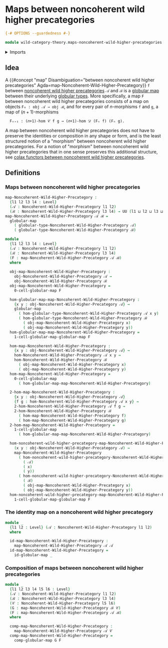 # Maps between noncoherent wild higher precategories

```agda
{-# OPTIONS --guardedness #-}

module wild-category-theory.maps-noncoherent-wild-higher-precategories where
```

<details><summary>Imports</summary>

```agda
open import foundation.dependent-pair-types
open import foundation.function-types
open import foundation.identity-types
open import foundation.universe-levels

open import structured-types.globular-maps
open import structured-types.globular-types

open import wild-category-theory.noncoherent-wild-higher-precategories
```

</details>

## Idea

A
{{#concept "map" Disambiguation="between noncoherent wild higher precategories" Agda=map-Noncoherent-Wild-Higher-Precategory}}
`f` between
[noncoherent wild higher precategories](wild-category-theory.noncoherent-wild-higher-precategories.md)
`𝒜` and `ℬ` is a [globular map](structured-types.globular-maps.md) between their underlying [globular types](structured-types.globular-types.md). More specifically, a map `F` between noncoherent wild higher precategories consists of a map on objects `F₀ : obj 𝒜 → obj ℬ`, and for every
pair of $n$-morphisms `f` and `g`, a map of $(n+1)$-morphisms

```text
  Fₙ₊₁ : (𝑛+1)-hom 𝒞 f g → (𝑛+1)-hom 𝒟 (Fₙ f) (Fₙ g).
```

A map between noncoherent wild higher precategories does not have to preserve
the identities or composition in any shape or form, and is the least structured
notion of a "morphism" between noncoherent wild higher precategories. For a
notion of "morphism" between noncoherent wild higher precategories that in one
sense preserves this additional structure, see
[colax functors between noncoherent wild higher precategories](wild-category-theory.colax-functors-noncoherent-wild-higher-precategories.md).

## Definitions

### Maps between noncoherent wild higher precategories

```agda
map-Noncoherent-Wild-Higher-Precategory :
  {l1 l2 l3 l4 : Level}
  (𝒜 : Noncoherent-Wild-Higher-Precategory l1 l2)
  (ℬ : Noncoherent-Wild-Higher-Precategory l3 l4) → UU (l1 ⊔ l2 ⊔ l3 ⊔ l4)
map-Noncoherent-Wild-Higher-Precategory 𝒜 ℬ =
  globular-map
    ( globular-type-Noncoherent-Wild-Higher-Precategory 𝒜)
    ( globular-type-Noncoherent-Wild-Higher-Precategory ℬ)

module _
  {l1 l2 l3 l4 : Level}
  (𝒜 : Noncoherent-Wild-Higher-Precategory l1 l2)
  (ℬ : Noncoherent-Wild-Higher-Precategory l3 l4)
  (F : map-Noncoherent-Wild-Higher-Precategory 𝒜 ℬ)
  where
  
  obj-map-Noncoherent-Wild-Higher-Precategory :
    obj-Noncoherent-Wild-Higher-Precategory 𝒜 →
    obj-Noncoherent-Wild-Higher-Precategory ℬ
  obj-map-Noncoherent-Wild-Higher-Precategory =
    0-cell-globular-map F

  hom-globular-map-map-Noncoherent-Wild-Higher-Precategory :
    {x y : obj-Noncoherent-Wild-Higher-Precategory 𝒜} →
    globular-map
      ( hom-globular-type-Noncoherent-Wild-Higher-Precategory 𝒜 x y)
      ( hom-globular-type-Noncoherent-Wild-Higher-Precategory ℬ
        ( obj-map-Noncoherent-Wild-Higher-Precategory x)
        ( obj-map-Noncoherent-Wild-Higher-Precategory y))
  hom-globular-map-map-Noncoherent-Wild-Higher-Precategory =
    1-cell-globular-map-globular-map F

  hom-map-Noncoherent-Wild-Higher-Precategory :
    {x y : obj-Noncoherent-Wild-Higher-Precategory 𝒜} →
    hom-Noncoherent-Wild-Higher-Precategory 𝒜 x y →
    hom-Noncoherent-Wild-Higher-Precategory ℬ
      ( obj-map-Noncoherent-Wild-Higher-Precategory x)
      ( obj-map-Noncoherent-Wild-Higher-Precategory y)
  hom-map-Noncoherent-Wild-Higher-Precategory =
    0-cell-globular-map
      ( hom-globular-map-map-Noncoherent-Wild-Higher-Precategory)

  2-hom-map-Noncoherent-Wild-Higher-Precategory :
    {x y : obj-Noncoherent-Wild-Higher-Precategory 𝒜}
    {f g : hom-Noncoherent-Wild-Higher-Precategory 𝒜 x y} →
    2-hom-Noncoherent-Wild-Higher-Precategory 𝒜 f g →
    2-hom-Noncoherent-Wild-Higher-Precategory ℬ
      ( hom-map-Noncoherent-Wild-Higher-Precategory f)
      ( hom-map-Noncoherent-Wild-Higher-Precategory g)
  2-hom-map-Noncoherent-Wild-Higher-Precategory =
    1-cell-globular-map
      ( hom-globular-map-map-Noncoherent-Wild-Higher-Precategory)

  hom-noncoherent-wild-higher-precategory-map-Noncoherent-Wild-Higher-Precategory :
    (x y : obj-Noncoherent-Wild-Higher-Precategory 𝒜) →
    map-Noncoherent-Wild-Higher-Precategory
      ( hom-noncoherent-wild-higher-precategory-Noncoherent-Wild-Higher-Precategory
        ( 𝒜)
        ( x)
        ( y))
      ( hom-noncoherent-wild-higher-precategory-Noncoherent-Wild-Higher-Precategory
        ( ℬ)
        ( obj-map-Noncoherent-Wild-Higher-Precategory x)
        ( obj-map-Noncoherent-Wild-Higher-Precategory y))
  hom-noncoherent-wild-higher-precategory-map-Noncoherent-Wild-Higher-Precategory x y =
    1-cell-globular-map-globular-map F
```

### The identity map on a noncoherent wild higher precategory

```agda
module _
  {l1 l2 : Level} (𝒜 : Noncoherent-Wild-Higher-Precategory l1 l2)
  where

  id-map-Noncoherent-Wild-Higher-Precategory :
    map-Noncoherent-Wild-Higher-Precategory 𝒜 𝒜
  id-map-Noncoherent-Wild-Higher-Precategory =
    id-globular-map _
```

### Composition of maps between noncoherent wild higher precategories

```agda
module _
  {l1 l2 l3 l4 l5 l6 : Level}
  (𝒜 : Noncoherent-Wild-Higher-Precategory l1 l2)
  (ℬ : Noncoherent-Wild-Higher-Precategory l3 l4)
  (𝒞 : Noncoherent-Wild-Higher-Precategory l5 l6)
  (G : map-Noncoherent-Wild-Higher-Precategory ℬ 𝒞)
  (F : map-Noncoherent-Wild-Higher-Precategory 𝒜 ℬ)
  where

  comp-map-Noncoherent-Wild-Higher-Precategory :
    map-Noncoherent-Wild-Higher-Precategory 𝒜 𝒞
  comp-map-Noncoherent-Wild-Higher-Precategory =
    comp-globular-map G F
```
